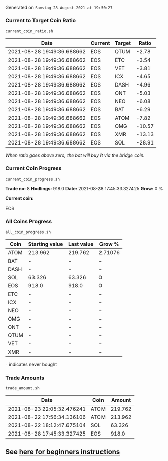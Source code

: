 Generated on `Samstag 28-August-2021 at 19:50:27`

### Current to Target Coin Ratio
`current_coin_ratio.sh`

Date|Current|Target|Ratio
---|---|---|---
2021-08-28 19:49:36.688662|EOS|QTUM|-2.78
2021-08-28 19:49:36.688662|EOS|ETC|-3.54
2021-08-28 19:49:36.688662|EOS|VET|-3.81
2021-08-28 19:49:36.688662|EOS|ICX|-4.65
2021-08-28 19:49:36.688662|EOS|DASH|-4.96
2021-08-28 19:49:36.688662|EOS|ONT|-5.03
2021-08-28 19:49:36.688662|EOS|NEO|-6.08
2021-08-28 19:49:36.688662|EOS|BAT|-6.29
2021-08-28 19:49:36.688662|EOS|ATOM|-7.82
2021-08-28 19:49:36.688662|EOS|OMG|-10.57
2021-08-28 19:49:36.688662|EOS|XMR|-13.13
2021-08-28 19:49:36.688662|EOS|SOL|-28.91

_When ratio goes above zero, the bot will buy it via the bridge coin._

### Current Coin Progress
`current_coin_progress.sh`


**Trade no:** 
8
**Hodlings:** 
918.0
**Date:** 
2021-08-28 17:45:33.327425
**Grow:** 
0
%

**Current coin:** 

EOS


### All Coins Progress
`all_coin_progress.sh`

Coin|Starting value|Last value|Grow %
---|---|---|---
ATOM|213.962|219.762|2.71076
BAT|-|-|-
DASH|-|-|-
SOL|63.326|63.326|0
EOS|918.0|918.0|0
ETC|-|-|-
ICX|-|-|-
NEO|-|-|-
OMG|-|-|-
ONT|-|-|-
QTUM|-|-|-
VET|-|-|-
XMR|-|-|-

`-` indicates never bought

### Trade Amounts
`trade_amount.sh`

Date|Coin|Amount
---|---|---
2021-08-23 22:05:32.476241|ATOM|219.762
2021-08-22 17:56:34.136106|ATOM|213.962
2021-08-22 18:12:47.675104|SOL|63.326
2021-08-28 17:45:33.327425|EOS|918.0


## See [here for beginners instructions](INSTRUCTIONS.md)

